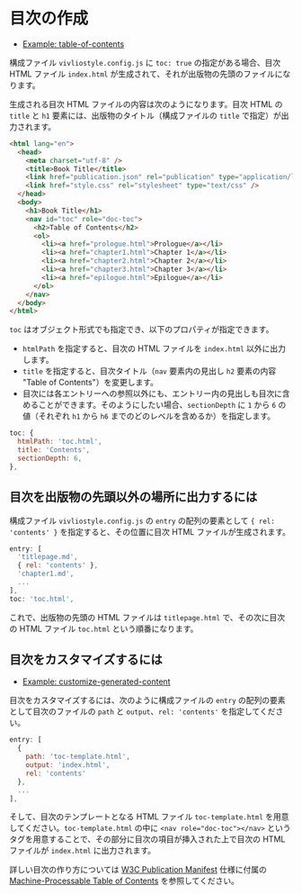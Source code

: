 # 目次の作成

- [Example: table-of-contents](https://github.com/vivliostyle/vivliostyle-cli/tree/main/examples/table-of-contents)

構成ファイル `vivliostyle.config.js` に `toc: true` の指定がある場合、目次 HTML ファイル `index.html` が生成されて、それが出版物の先頭のファイルになります。

生成される目次 HTML ファイルの内容は次のようになります。目次 HTML の `title` と `h1` 要素には、出版物のタイトル（構成ファイルの `title` で指定）が出力されます。

```html
<html lang="en">
  <head>
    <meta charset="utf-8" />
    <title>Book Title</title>
    <link href="publication.json" rel="publication" type="application/ld+json" />
    <link href="style.css" rel="stylesheet" type="text/css" />
  </head>
  <body>
    <h1>Book Title</h1>
    <nav id="toc" role="doc-toc">
      <h2>Table of Contents</h2>
      <ol>
        <li><a href="prologue.html">Prologue</a></li>
        <li><a href="chapter1.html">Chapter 1</a></li>
        <li><a href="chapter2.html">Chapter 2</a></li>
        <li><a href="chapter3.html">Chapter 3</a></li>
        <li><a href="epilogue.html">Epilogue</a></li>
      </ol>
    </nav>
  </body>
</html>
```

`toc` はオブジェクト形式でも指定でき、以下のプロパティが指定できます。

- `htmlPath` を指定すると、目次の HTML ファイルを `index.html` 以外に出力します。
- `title` を指定すると、目次タイトル（`nav` 要素内の見出し `h2` 要素の内容 "Table of Contents"）を変更します。
- 目次には各エントリーへの参照以外にも、エントリー内の見出しも目次に含めることができます。そのようにしたい場合、`sectionDepth` に `1` から `6` の値（それぞれ `h1` から `h6` までのどのレベルを含めるか）を指定します。

```js
toc: {
  htmlPath: 'toc.html',
  title: 'Contents',
  sectionDepth: 6,
},
```

## 目次を出版物の先頭以外の場所に出力するには

構成ファイル `vivliostyle.config.js` の `entry` の配列の要素として `{ rel: 'contents' }` を指定すると、その位置に目次 HTML ファイルが生成されます。

```js
entry: [
  'titlepage.md',
  { rel: 'contents' },
  'chapter1.md',
  ...
],
toc: 'toc.html',
```

これで、出版物の先頭の HTML ファイルは `titlepage.html` で、その次に目次の HTML ファイル `toc.html` という順番になります。

## 目次をカスタマイズするには

* [Example: customize-generated-content](https://github.com/vivliostyle/vivliostyle-cli/tree/main/examples/customize-generated-content)

目次をカスタマイズするには、次のように構成ファイルの `entry` の配列の要素として目次のファイルの `path` と `output`、`rel: 'contents'` を指定してください。

```js
entry: [
  {
    path: 'toc-template.html',
    output: 'index.html',
    rel: 'contents'
  },
  ...
],
```

そして、目次のテンプレートとなる HTML ファイル `toc-template.html` を用意してください。`toc-template.html` の中に `<nav role="doc-toc"></nav>` というタグを用意することで、その部分に目次の項目が挿入された上で目次の HTML ファイルが `index.html` に出力されます。

詳しい目次の作り方については [W3C Publication Manifest](https://www.w3.org/TR/pub-manifest/) 仕様に付属の [Machine-Processable Table of Contents](https://www.w3.org/TR/pub-manifest/#app-toc-structure) を参照してください。
